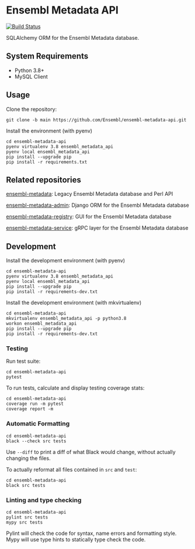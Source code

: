 # Ensembl Metadata API

[![Build Status](https://travis-ci.com/Ensembl/ensembl-metadata-api.svg?branch=main)](https://travis-ci.com/Ensembl/ensembl-metadata-api)

SQLAlchemy ORM for the Ensembl Metadata database.

## System Requirements

- Python 3.8+
- MySQL Client

## Usage

Clone the repository:
```
git clone -b main https://github.com/Ensembl/ensembl-metadata-api.git
```

Install the environment (with pyenv)

```
cd ensembl-metadata-api
pyenv virtualenv 3.8 ensembl_metadata_api
pyenv local ensembl_metadata_api
pip install --upgrade pip
pip install -r requirements.txt
```

## Related repositories

[ensembl-metadata](https://github.com/Ensembl/ensembl-metadata): Legacy Ensembl Metadata database and Perl API

[ensembl-metadata-admin](https://github.com/Ensembl/ensembl-metadata-admin): Django ORM for the Ensembl Metadata database

[ensembl-metadata-registry](https://github.com/Ensembl/ensembl-metadata-registry): GUI for the Ensembl Metadata database

[ensembl-metadata-service](https://github.com/Ensembl/ensembl-metadata-service): gRPC layer for the Ensembl Metadata database


## Development

Install the development environment (with pyenv)

```
cd ensembl-metadata-api
pyenv virtualenv 3.8 ensembl_metadata_api
pyenv local ensembl_metadata_api
pip install --upgrade pip
pip install -r requirements-dev.txt
```

Install the development environment (with mkvirtualenv)

```
cd ensembl-metadata-api
mkvirtualenv ensembl_metadata_api -p python3.8
workon ensembl_metadata_api
pip install --upgrade pip
pip install -r requirements-dev.txt
```

### Testing

Run test suite:
```
cd ensembl-metadata-api
pytest
```

To run tests, calculate and display testing coverage stats:
```
cd ensembl-metadata-api
coverage run -m pytest
coverage report -m
```

### Automatic Formatting
```
cd ensembl-metadata-api
black --check src tests
```
Use `--diff` to print a diff of what Black would change, without actually changing the files.

To actually reformat all files contained in `src` and `test`:
```
cd ensembl-metadata-api
black src tests
```

### Linting and type checking
```
cd ensembl-metadata-api
pylint src tests
mypy src tests
```
Pylint will check the code for syntax, name errors and formatting style.
Mypy will use type hints to statically type check the code.
